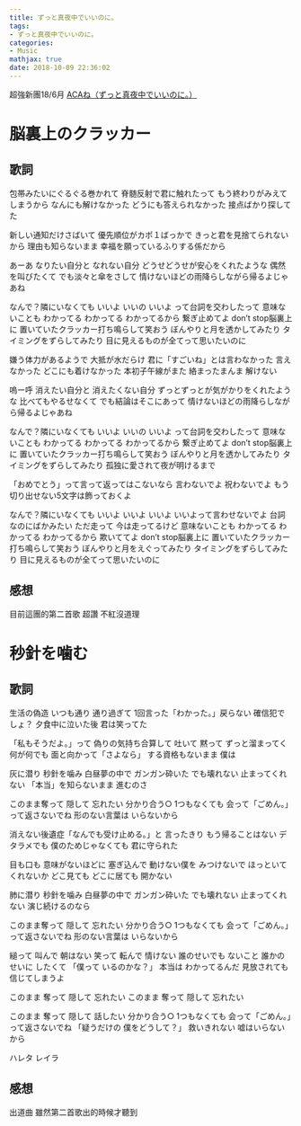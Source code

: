 ```yaml
---
title: ずっと真夜中でいいのに。
tags:
- ずっと真夜中でいいのに。
categories:
- Music
mathjax: true
date: 2018-10-09 22:36:02
---
```



超強新團18/6月 
[ACAね（ずっと真夜中でいいのに。）](https://twitter.com/zutomayo)
<!--more-->


# 脳裏上のクラッカー
## 歌詞
包帯みたいにぐるぐる巻かれて
脊髄反射で君に触れたって
もう終わりがみえてしまうから
なんにも解けなかった
どうにも答えられなかった
接点ばかり探してた


新しい通知だけさばいて
優先順位がカポ１ばっかで
きっと君を見捨てられないから
理由も知らないまま
幸福を願っているふりする係だから


あーあ なりたい自分と なれない自分
どうせどうせが安心をくれたような
偶然を叫びたくて
でも淡々と傘をさして
情けないほどの雨降らしながら帰るよじゃあね


なんで？隣にいなくても いいよ いいの いいよ
って台詞を交わしたって
意味ないことも わかってる わかってる
わかってるから 繋ぎ止めてよ
don’t stop脳裏上に 置いていたクラッカー打ち鳴らして笑おう
ぼんやりと月を透かしてみたり
タイミングをずらしてみたり
目に見えるものが全てって思いたいのに


嫌う体力があるようで 大抵が水だらけ
君に「すごいね」とは言わなかった 言えなかった
どこにも着けなかった 本初子午線がまた
絡まったまんま 解けない


嗚ー呼 消えたい自分と 消えたくない自分
ずっとずっとが気がかりをくれたような
比べてもやるせなくて でも結論はそこにあって
情けないほどの雨降らしながら帰るよじゃあね


なんで？隣にいなくても いいよ いいの いいよ
って台詞を交わしたって
意味ないことも わかってる わかってる
わかってるから 繋ぎ止めてよ
don’t stop脳裏上に 置いていたクラッカー打ち鳴らして笑おう
ぼんやりと月を透かしてみたり
タイミングをずらしてみたり
孤独に愛されて夜が明けるまで


「おめでとう」って言って返ってはこないなら
言わないでよ 祝わないでよ もう
切り出せない5文字は飾っておくよ


なんで？隣にいなくても いいよ いいよ
いいよ いいよって言わせないでよ
台詞なのにばかみたい ただ走って 今は走ってるけど
意味ないことも わかってる わかってる
わかってるから 欺いててよ
don’t stop脳裏上に 置いていたクラッカー打ち鳴らして笑おう
ぼんやりと月をえぐってみたり
タイミングをずらしてみたり
目に見えるものが全てって思いたいのに﻿
## 感想
目前這團的第二首歌 超讚 不紅沒道理

# 秒針を噛む
## 歌詞
生活の偽造 いつも通り 通り過ぎて
1回言った「わかった。」戻らない
確信犯でしょ？ 夕食中に泣いた後 
君は笑ってた


「私もそうだよ。」って 偽りの気持ち合算して
吐いて 黙って ずっと溜まってく
何が何でも 面と向かって「さよなら」
する資格もないまま 僕は


灰に潜り 秒針を噛み 
白昼夢の中で ガンガン砕いた
でも壊れない 止まってくれない
「本当」を知らないまま 進むのさ


このまま奪って 隠して 忘れたい
分かり合う○ 1つもなくても
会って「ごめん。」って返さないでね
形のない言葉は いらないから


消えない後遺症「なんでも受け止める。」と
言ったきり もう帰ることはない
デタラメでも 僕のためじゃなくても
君に守られた


目も口も 意味がないほどに 
塞ぎ込んで 動けない僕を
みつけないで ほっといてくれないか
どこ見ても どこに居ても 開かない


肺に潜り 秒針を噛み 
白昼夢の中で ガンガン砕いた 
でも壊れない 止まってくれない 
演じ続けるのなら


このまま奪って 隠して 忘れたい
分かり合う○ 1つもなくても
会って「ごめん。」って返さないでね
形のない言葉は いらないから


縋って 叫んで 朝はない
笑って 転んで 情けない
誰のせいでも ないこと
誰かのせいに したくて
「僕って いるのかな？」
本当は わかってるんだ
見放されても 信じてしまうよ


このまま 奪って 隠して 忘れたい
このまま 奪って 隠して 忘れたい


このまま 奪って 隠して 話したい
分かり合う○ 1つもなくても
会って「ごめん。」って返さないでね
「疑うだけの 僕をどうして？」
救いきれない 嘘はいらないから

ハレタ レイラ﻿

## 感想
出道曲 雖然第二首歌出的時候才聽到
